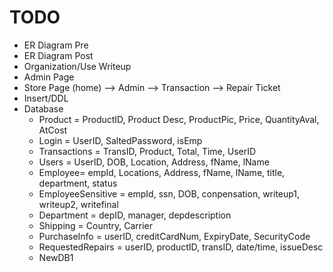 # TODO
* ER Diagram Pre
* ER Diagram Post
* Organization/Use Writeup
* Admin Page
* Store Page (home) --> Admin
                    --> Transaction
                    --> Repair Ticket
* Insert/DDL
* Database
    * Product = ProductID, Product Desc, ProductPic, Price, QuantityAval, AtCost
    * Login = UserID, SaltedPassword, isEmp
    * Transactions = TransID, Product, Total, Time, UserID
    * Users = UserID, DOB, Location, Address, fName, lName
    * Employee= empId, Locations, Address, fName, lName, title, department, status
    * EmployeeSensitive = empId, ssn, DOB, conpensation, writeup1, writeup2, writefinal
    * Department = depID, manager, depdescription
    * Shipping = Country, Carrier
    * PurchaseInfo = userID, creditCardNum, ExpiryDate, SecurityCode
    * RequestedRepairs = userID, productID, transID, date/time, issueDesc
    * NewDB1

